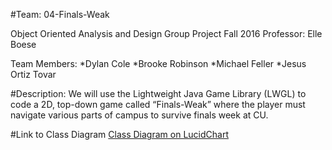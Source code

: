 #Team: 04-Finals-Weak

Object Oriented Analysis and Design Group Project
Fall 2016
Professor: Elle Boese

Team Members:
*Dylan Cole
*Brooke Robinson
*Michael Feller
*Jesus Ortiz Tovar

#Description:
We will use the Lightweight Java Game Library (LWGL) to code a 2D, top-down game called “Finals-Weak” where the player must navigate various parts of campus to survive finals week at CU.

#Link to Class Diagram
[Class Diagram on LucidChart](https://www.lucidchart.com/invitations/accept/84889681-2c38-455b-bb54-e6215b0d8ffa)

